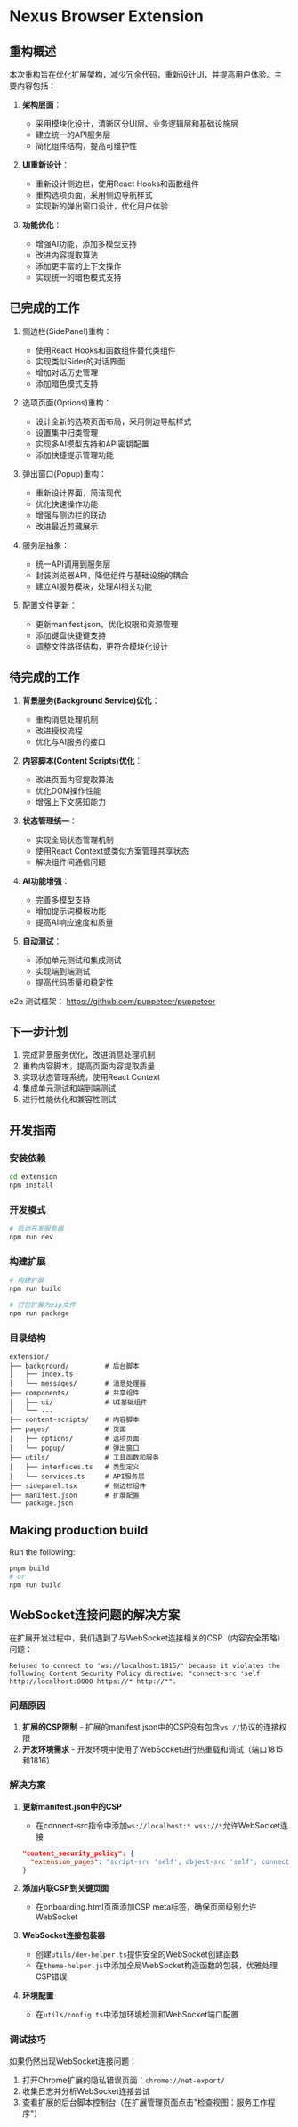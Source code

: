 # Nexus Browser Extension

## 重构概述

本次重构旨在优化扩展架构，减少冗余代码，重新设计UI，并提高用户体验。主要内容包括：

1. **架构层面**：
   - 采用模块化设计，清晰区分UI层、业务逻辑层和基础设施层
   - 建立统一的API服务层
   - 简化组件结构，提高可维护性

2. **UI重新设计**：
   - 重新设计侧边栏，使用React Hooks和函数组件
   - 重构选项页面，采用侧边导航样式
   - 实现新的弹出窗口设计，优化用户体验

3. **功能优化**：
   - 增强AI功能，添加多模型支持
   - 改进内容提取算法
   - 添加更丰富的上下文操作
   - 实现统一的暗色模式支持

## 已完成的工作

1. 侧边栏(SidePanel)重构：
   - 使用React Hooks和函数组件替代类组件
   - 实现类似Sider的对话界面
   - 增加对话历史管理
   - 添加暗色模式支持

2. 选项页面(Options)重构：
   - 设计全新的选项页面布局，采用侧边导航样式
   - 设置集中归类管理
   - 实现多AI模型支持和API密钥配置
   - 添加快捷提示管理功能

3. 弹出窗口(Popup)重构：
   - 重新设计界面，简洁现代
   - 优化快速操作功能
   - 增强与侧边栏的联动
   - 改进最近剪藏展示

4. 服务层抽象：
   - 统一API调用到服务层
   - 封装浏览器API，降低组件与基础设施的耦合
   - 建立AI服务模块，处理AI相关功能

5. 配置文件更新：
   - 更新manifest.json，优化权限和资源管理
   - 添加键盘快捷键支持
   - 调整文件路径结构，更符合模块化设计

## 待完成的工作

1. **背景服务(Background Service)优化**：
   - 重构消息处理机制
   - 改进授权流程
   - 优化与AI服务的接口

2. **内容脚本(Content Scripts)优化**：
   - 改进页面内容提取算法
   - 优化DOM操作性能
   - 增强上下文感知能力

3. **状态管理统一**：
   - 实现全局状态管理机制
   - 使用React Context或类似方案管理共享状态
   - 解决组件间通信问题

4. **AI功能增强**：
   - 完善多模型支持
   - 增加提示词模板功能
   - 提高AI响应速度和质量

5. **自动测试**：
   - 添加单元测试和集成测试
   - 实现端到端测试
   - 提高代码质量和稳定性

e2e 测试框架： https://github.com/puppeteer/puppeteer

## 下一步计划

1. 完成背景服务优化，改进消息处理机制
2. 重构内容脚本，提高页面内容提取质量
3. 实现状态管理系统，使用React Context
4. 集成单元测试和端到端测试
5. 进行性能优化和兼容性测试

## 开发指南

### 安装依赖

```bash
cd extension
npm install
```

### 开发模式

```bash
# 启动开发服务器
npm run dev
```

### 构建扩展

```bash
# 构建扩展
npm run build

# 打包扩展为zip文件
npm run package
```

### 目录结构

```
extension/
├── background/         # 后台脚本
│   ├── index.ts
│   └── messages/       # 消息处理器
├── components/         # 共享组件
│   ├── ui/             # UI基础组件
│   └── ...
├── content-scripts/    # 内容脚本
├── pages/              # 页面
│   ├── options/        # 选项页面
│   └── popup/          # 弹出窗口
├── utils/              # 工具函数和服务
│   ├── interfaces.ts   # 类型定义
│   └── services.ts     # API服务层
├── sidepanel.tsx       # 侧边栏组件
├── manifest.json       # 扩展配置
└── package.json
```

## Making production build

Run the following:

```bash
pnpm build
# or
npm run build
```

## WebSocket连接问题的解决方案

在扩展开发过程中，我们遇到了与WebSocket连接相关的CSP（内容安全策略）问题：

```
Refused to connect to 'ws://localhost:1815/' because it violates the following Content Security Policy directive: "connect-src 'self' http://localhost:8000 https://* http://*".
```

### 问题原因

1. **扩展的CSP限制** - 扩展的manifest.json中的CSP没有包含`ws://`协议的连接权限
2. **开发环境需求** - 开发环境中使用了WebSocket进行热重载和调试（端口1815和1816）

### 解决方案

1. **更新manifest.json中的CSP**
   - 在connect-src指令中添加`ws://localhost:* wss://*`允许WebSocket连接

   ```json
   "content_security_policy": {
     "extension_pages": "script-src 'self'; object-src 'self'; connect-src 'self' http://localhost:8000 https://* http://* ws://localhost:* wss://*;"
   }
   ```

2. **添加内联CSP到关键页面**
   - 在onboarding.html页面添加CSP meta标签，确保页面级别允许WebSocket

3. **WebSocket连接包装器**
   - 创建`utils/dev-helper.ts`提供安全的WebSocket创建函数
   - 在`theme-helper.js`中添加全局WebSocket构造函数的包装，优雅处理CSP错误

4. **环境配置**
   - 在`utils/config.ts`中添加环境检测和WebSocket端口配置

### 调试技巧

如果仍然出现WebSocket连接问题：

1. 打开Chrome扩展的隐私错误页面：`chrome://net-export/`
2. 收集日志并分析WebSocket连接尝试
3. 查看扩展的后台脚本控制台（在扩展管理页面点击"检查视图：服务工作程序"）